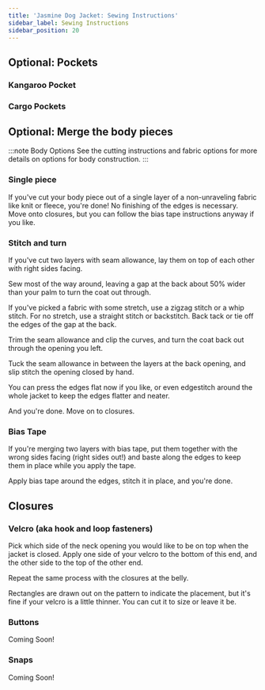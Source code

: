 ```yaml
---
title: 'Jasmine Dog Jacket: Sewing Instructions'
sidebar_label: Sewing Instructions
sidebar_position: 20
---
```


## Optional: Pockets

### Kangaroo Pocket

### Cargo Pockets

## Optional: Merge the body pieces

:::note Body Options
See the cutting instructions and fabric options for more details on options for body construction.
:::

### Single piece

If you've cut your body piece out of a single layer of a non-unraveling fabric like knit or fleece, 
you're done! No finishing of the edges is necessary. Move onto closures, but you can follow the bias 
tape instructions anyway if you like. 

### Stitch and turn

If you've cut two layers with seam allowance, lay them on top of each other with right sides facing. 

Sew most of the way around, leaving a gap at the back about 50% wider than your palm to turn 
the coat out through. 

If you've picked a fabric with some stretch, use a zigzag stitch or a whip stitch. For no stretch, 
use a straight stitch or backstitch. Back tack or tie off the edges of the gap at the back.

Trim the seam allowance and clip the curves, and turn the coat back out through the opening you left.

Tuck the seam allowance in between the layers at the back opening, and slip stitch the opening closed 
by hand.

You can press the edges flat now if you like, or even edgestitch around the whole jacket to keep the 
edges flatter and neater.

And you're done. Move on to closures.

### Bias Tape

If you're merging two layers with bias tape, put them together with the wrong sides facing (right sides 
out!) and baste along the edges to keep them in place while you apply the tape.

Apply bias tape around the edges, stitch it in place, and you're done.

## Closures 

### Velcro (aka hook and loop fasteners)

Pick which side of the neck opening you would like to be on top when the jacket is closed.
Apply one side of your velcro to the bottom of this end, and the other side to 
the top of the other end.

Repeat the same process with the closures at the belly.

Rectangles are drawn out on the pattern to indicate the placement, but it's fine if your 
velcro is a little thinner. You can cut it to size or leave it be.

### Buttons

Coming Soon!

### Snaps

Coming Soon!
